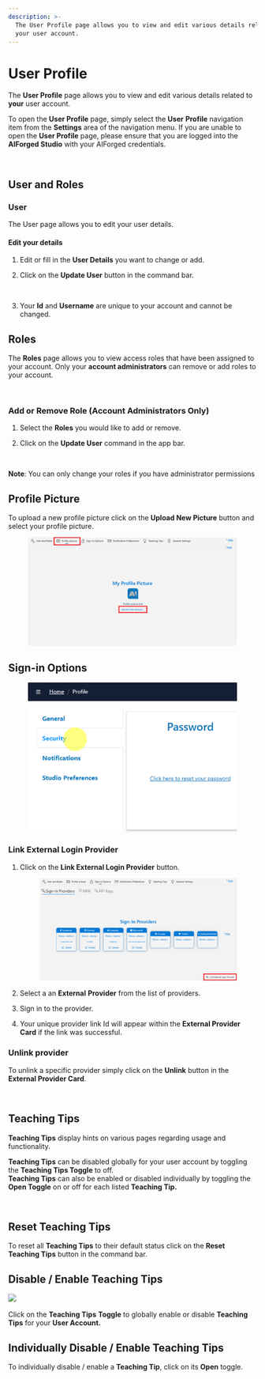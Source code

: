 ```yaml
---
description: >-
  The User Profile page allows you to view and edit various details related to
  your user account.
---
```


# User Profile

The **User Profile** page allows you to view and edit various details related to **your** user account.

To open the **User Profile** page, simply select the **User** **Profile** navigation item from the **Settings** area of the navigation menu. If you are unable to open the **User Profile** page, please ensure that you are logged into the **AIForged Studio** with your AIForged credentials.

<figure><img src=".gitbook/assets/image (3) (2) (1).png" alt=""><figcaption></figcaption></figure>

## User and Roles

### User

The User page allows you to edit your user details.

#### Edit your details

1. Edit or fill in the **User Details** you want to change or add.
2.  Click on the **Update User** button in the command bar.

    <figure><img src=".gitbook/assets/image (34) (1) (2).png" alt=""><figcaption></figcaption></figure>
3. Your **Id** and **Username** are unique to your account and cannot be changed.

## Roles

The **Roles** page allows you to view access roles that have been assigned to your account. Only your **account administrators** can remove or add roles to your account.

<figure><img src=".gitbook/assets/image (13) (2) (1).png" alt=""><figcaption></figcaption></figure>

### Add or Remove Role (Account Administrators Only)

1. Select the **Roles** you would like to add or remove.
2.  Click on the **Update User** command in the app bar.

    <figure><img src=".gitbook/assets/image (11) (4).png" alt=""><figcaption></figcaption></figure>

**Note**: You can only change your roles if you have administrator permissions

## Profile Picture

To upload a new profile picture click on the **Upload New Picture** button and select your profile picture.

<figure><img src=".gitbook/assets/image (15) (1) (1) (3).png" alt=""><figcaption></figcaption></figure>

## Sign-in Options

<figure><img src=".gitbook/assets/image (29) (1) (1).png" alt=""><figcaption></figcaption></figure>

### Link External Login Provider

1.  Click on the **Link External Login Provider** button.

    <figure><img src=".gitbook/assets/image (28) (1) (2).png" alt=""><figcaption></figcaption></figure>
2. Select a an **External** **Provider** from the list of providers.
3. Sign in to the provider.
4. Your unique provider link Id will appear within the **External Provider Card** if the link was successful.

### Unlink provider

To unlink a specific provider simply click on the **Unlink** button in the **External Provider Card**.

<figure><img src=".gitbook/assets/image (17) (1) (2).png" alt=""><figcaption></figcaption></figure>

## Teaching Tips

**Teaching Tips** display hints on various pages regarding usage and functionality.

**Teaching Tips** can be disabled globally for your user account by toggling the **Teaching Tips Toggle** to off.\
**Teaching Tips** can also be enabled or disabled individually by toggling the **Open Toggle** on or off for each listed **Teaching Tip.**

<figure><img src=".gitbook/assets/image (35) (1) (2).png" alt=""><figcaption></figcaption></figure>

## Reset Teaching Tips

To reset all **Teaching Tips** to their default status click on the **Reset Teaching Tips** button in the command bar.

## Disable / Enable Teaching Tips

![](<.gitbook/assets/image (33) (1) (1) (1) (1) (1).png>)

Click on the **Teaching Tips** **Toggle** to globally enable or disable **Teaching Tips** for your **User Account.**

## Individually Disable / Enable Teaching Tips

To individually disable / enable a **Teaching Tip**, click on its **Open** toggle.

<figure><img src=".gitbook/assets/image (24) (1) (2).png" alt=""><figcaption></figcaption></figure>
